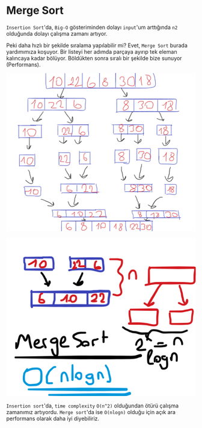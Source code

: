 # **Merge Sort**

`Insertion Sort`'da, `Big-O` gösteriminden dolayı `input`'um arttığında `n2` olduğunda dolayı çalışma zamanı artıyor.

Peki daha hızlı bir şekilde sıralama yapılabilir mi? Evet, `Merge Sort` burada yardımımıza koşuyor. Bir listeyi her adımda parçaya ayırıp tek eleman kalıncaya kadar bölüyor. Böldükten sonra sıralı bir şekilde bize sunuyor (Performans).

![merge-sort](https://raw.githubusercontent.com/Kodluyoruz/taskforce/main/veri-yapilari-algoritmalar/merge-sort/figures/merge-sort.png)

![big-o-merge](https://raw.githubusercontent.com/Kodluyoruz/taskforce/main/veri-yapilari-algoritmalar/merge-sort/figures/big-o-merge.png)

`Insertion sort`'da, `time complexity` `O(n^2)` olduğundan ötürü çalışma zamanımız artıyordu. `Merge sort`'da ise `O(nlogn)` olduğu için açık ara performans olarak daha iyi diyebiliriz.

